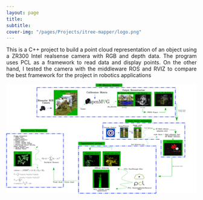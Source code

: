 ```yaml
---
layout: page
title: 
subtitle: 
cover-img: "/pages/Projects/itree-mapper/logo.png"
---
```

<div style="text-align: justify ">
This is a C++ project to build a point cloud representation of an object using a ZR300 Intel realsense camera with RGB and depth data. The program uses PCL as a framework to read data and display points. On the other hand, I tested the camera with the middleware ROS and RVIZ to compare the best framework for the project in robotics applications
</div>

<img src="/pages/Projects/itree-mapper/pipeline.png"
     alt="Markdown Monster icon"
     style="float: left; margin-right: 10px;" />